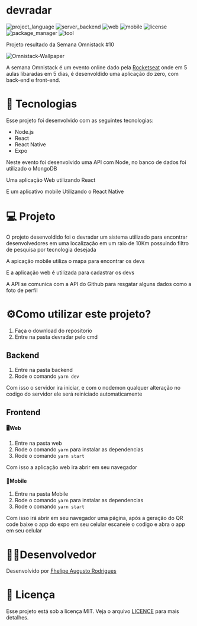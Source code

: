 # devradar
![project_language](https://img.shields.io/badge/language-javascript-f7d84a)
![server_backend](https://img.shields.io/badge/backend%2Fserver-node-green)
![web](https://img.shields.io/badge/web-react-b831f6)
![mobile](https://img.shields.io/badge/mobile-react%20native-f6a431)
![license](https://img.shields.io/badge/license-MIT-green)
![package_manager](https://img.shields.io/badge/package%20manager-yarn-informational)
![tool](https://img.shields.io/badge/tool-expo-f76f4a)

Projeto resultado da Semana Omnistack #10 

 ![Omnistack-Wallpaper](https://user-images.githubusercontent.com/59922096/73108435-1dfd7380-3edf-11ea-90bd-29478f4acfdb.png)

A semana Omnistack é um evento online dado pela [Rocketseat](https://rocketseat.com.br/) onde em 5 aulas libaradas em 5 dias, é desenvoldido uma aplicação do zero, com back-end e front-end.


#  🚀 Tecnologias
Esse projeto foi desenvolvido com as seguintes tecnologias:

* Node.js
* React
* React Native
* Expo

Neste evento foi desenvolvido uma API com Node, no banco de dados foi utilizado o MongoDB

Uma aplicação Web utilizando React

E um aplicativo mobile Utilizando o React Native

# 💻 Projeto
O projeto desenvoldido foi o devradar um sistema utilizado para encontrar desenvolvedores em uma localização em um raio de 10Km possuindo filtro de pesquisa por tecnologia desejada

A apicação mobile utiliza o mapa para encontrar os devs

E a aplicação web é utilizada para cadastrar os devs

A API se comunica com a API do Github para resgatar alguns dados como a foto de perfil

# ⚙️Como utilizar este projeto?
1. Faça o download do repositorio
2. Entre na pasta devradar pelo cmd


## Backend
1. Entre na pasta backend
2. Rode o comando ```yarn dev```

Com isso o servidor ira iniciar, e com o nodemon qualquer alteração no codigo do servidor ele será reiniciado automaticamente

## Frontend
#### 🖥️Web
1. Entre na pasta web
2. Rode o comando ```yarn``` para instalar as dependencias
3. Rode o comando ```yarn start```

Com isso a aplicação web ira abrir em seu navegador 

#### 📱Mobile
1. Entre na pasta Mobile
2. Rode o comando ```yarn``` para instalar as dependencias
3. Rode o comando ```yarn start```

Com isso irá abrir em seu navegador uma página, após a geração do QR code baixe o app do expo em seu celular escaneie o codigo e abra o app em seu celular 

# 👨‍💻Desenvolvedor
Desenvolvido por [Fhelipe Augusto Rodrigues](https://www.linkedin.com/in/fhelipe-rodrigues-b57a52196/)

# 📝 Licença
Esse projeto está sob a licença MIT. Veja o arquivo [LICENCE](https://github.com/oFhelipe/devradar/blob/master/LICENSE) para mais detalhes.
